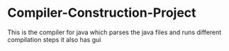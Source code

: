 # Compiler-Construction-Project
This is the compiler for java which parses the java files and runs different compilation steps it also has gui
